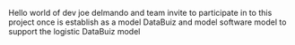 Hello world of dev
joe delmando and team invite to participate in to this 
project once is establish as a model DataBuiz
and model 
software model to support the logistic DataBuiz model
